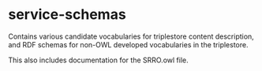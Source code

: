 # service-schemas
Contains various candidate vocabularies for triplestore content description, and RDF schemas for non-OWL developed vocabularies in the triplestore.

This also includes documentation for the SRRO.owl file.
